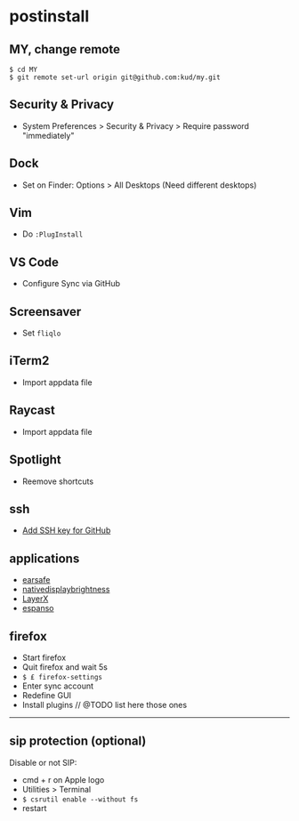 # postinstall

## MY, change remote

```shell
$ cd MY
$ git remote set-url origin git@github.com:kud/my.git
```

## Security & Privacy

- System Preferences > Security & Privacy > Require password "immediately"

## Dock

- Set on Finder: Options > All Desktops (Need different desktops)

## Vim

- Do `:PlugInstall`

## VS Code

- Configure Sync via GitHub

## Screensaver

- Set `fliqlo`

## iTerm2

- Import appdata file

## Raycast

- Import appdata file

## Spotlight

- Reemove shortcuts

## ssh

- [Add SSH key for GitHub](https://help.github.com/articles/connecting-to-github-with-ssh/)

## applications

- [earsafe](https://earsafe.io/)
- [nativedisplaybrightness](https://github.com/KAMIKAZEUA/NativeDisplayBrightness/releases)
- [LayerX](https://yuhua-chen.github.io/LayerX/)
- [espanso](https://github.com/espanso/espanso/releases)

## firefox

- Start firefox
- Quit firefox and wait 5s
- `$ £ firefox-settings`
- Enter sync account
- Redefine GUI
- Install plugins // @TODO list here those ones

---

## sip protection (optional)

Disable or not SIP:

- cmd + r on Apple logo
- Utilities > Terminal
- `$ csrutil enable --without fs`
- restart
